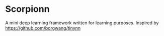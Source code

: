 # Scorpionn
A mini deep learning framework written for learning purposes.
Inspired by https://github.com/borgwang/tinynn
